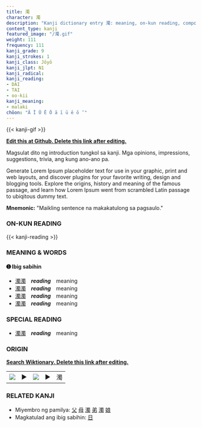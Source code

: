 ```yaml
---
title: 濁
character: 濁
description: "Kanji dictionary entry 濁: meaning, on-kun reading, compounds, origin, related kanji"
content_type: kanji
featured_image: "/濁.gif"
weight: 111
frequency: 111
kanji_grade: 9
kanji_strokes: 1
kanji_class: Jōyō
kanji_jlpt: N1
kanji_radical: 
kanji_reading: 
- DAI
- TAI
- oo-kii
kanji_meaning:
- malaki
chōon: "Ā Ī Ū Ē Ō ā ī ū ē ō ’"
---
```

[//]: # (Don't edit the line below. Kanji animated GIF code is automatically generated.)
{{< kanji-gif >}}

[//]: # (Edit below this line.)

**[Edit this at Github. Delete this link after editing.](https://github.com/tim0g/tim/tree/main/content/kanji/濁/index.md)**

Magsulat dito ng introduction tungkol sa kanji. Mga opinions, impressions, suggestions, trivia, ang kung ano-ano pa.

Generate Lorem Ipsum placeholder text for use in your graphic, print and web layouts, and discover plugins for your favorite writing, design and blogging tools. Explore the origins, history and meaning of the famous passage, and learn how Lorem Ipsum went from scrambled Latin passage to ubiqitous dummy text.
 
**Mnemonic:** "Maikling sentence na makakatulong sa pagsaulo."

### ON-KUN READING

[//]: # (Don't edit the line below. ON-KUN READING code is automatically generated.)
{{< kanji-reading >}}

### MEANING & WORDS

#### ➊ **Ibig sabihin**
  - [濁](../濁)[濁](../濁)　***reading***　meaning
  - [濁](../濁)[濁](../濁)　***reading***　meaning
  - [濁](../濁)[濁](../濁)　***reading***　meaning
  - [濁](../濁)[濁](../濁)　***reading***　meaning

### SPECIAL READING
  - [濁](../濁)[濁](../濁)　***reading***　meaning

### ORIGIN

**[Search Wiktionary. Delete this link after editing.](https://wiktionary.org/wiki/濁)**
<table class="kanji-table"><tr><td>
<img src="60px-濁-bronze.svg.png">
</td><td>▶</td><td>
<img src="60px-濁-oracle.svg.png">
</td><td>▶</td>
<td class="kanji-origin">濁</td>
</tr></table>

### RELATED KANJI
- Miyembro ng pamilya: [父](../父) [母](../母) [濁](../濁) [弟](../弟) [濁](../濁) [娘](../娘)
- Magkatulad ang ibig sabihin: [日](../日)
